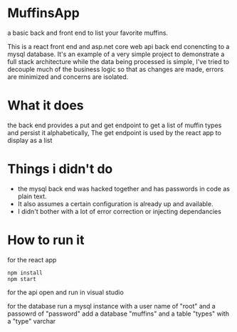 # MuffinsApp
a basic back and front end to list your favorite muffins.

This is a react front end and asp.net core web api back end conencting to a mysql database. It's an example of a very simple project to demonstrate a full stack architecture while the data being processed is simple, I've tried to decouple much of the business logic so that as changes are made, errors are minimized and concerns are isolated.

# What it does
the back end provides a put and get endpoint to get a list of muffin types and persist it alphabetically, The get endpoint is used by the react app to display as a list

# Things i didn't do
+ the mysql back end was hacked together and has passwords in code as plain text.
+ It also assumes a certain configuration is already up and available.
+ I didn't bother with a lot of error correction or injecting dependancies

# How to run it
for the react app
```
npm install
npm start
```
for the api
open and run in visual studio

for the database
run a mysql instance with a user name of "root" and a passowrd of "password"
add a database "muffins" and a table "types" with a "type" varchar
